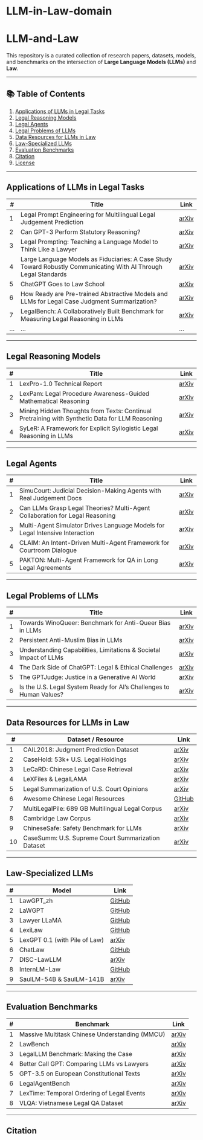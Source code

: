 # LLM-in-Law-domain


# LLM-and-Law

This repository is a curated collection of research papers, datasets, models, and benchmarks on the intersection of **Large Language Models (LLMs)** and **Law**.  

---

## 📚 Table of Contents
1. [Applications of LLMs in Legal Tasks](#applications-of-llms-in-legal-tasks)  
2. [Legal Reasoning Models](#legal-reasoning-models)  
3. [Legal Agents](#legal-agents)  
4. [Legal Problems of LLMs](#legal-problems-of-llms)  
5. [Data Resources for LLMs in Law](#data-resources-for-llms-in-law)  
6. [Law-Specialized LLMs](#law-specialized-llms)  
7. [Evaluation Benchmarks](#evaluation-benchmarks)  
8. [Citation](#citation)  
9. [License](#license)  

---

## Applications of LLMs in Legal Tasks

| # | Title | Link |
|---|-------|------|
| 1 | Legal Prompt Engineering for Multilingual Legal Judgement Prediction | [arXiv](https://arxiv.org/abs/2309.XXXXX) |
| 2 | Can GPT-3 Perform Statutory Reasoning? | [arXiv](https://arxiv.org/abs/2302.XXXXX) |
| 3 | Legal Prompting: Teaching a Language Model to Think Like a Lawyer | [arXiv](https://arxiv.org/abs/2304.XXXXX) |
| 4 | Large Language Models as Fiduciaries: A Case Study Toward Robustly Communicating With AI Through Legal Standards | [arXiv](https://arxiv.org/abs/2306.XXXXX) |
| 5 | ChatGPT Goes to Law School | [arXiv](https://arxiv.org/abs/2305.XXXXX) |
| 6 | How Ready are Pre-trained Abstractive Models and LLMs for Legal Case Judgment Summarization? | [arXiv](https://arxiv.org/abs/2308.XXXXX) |
| 7 | LegalBench: A Collaboratively Built Benchmark for Measuring Legal Reasoning in LLMs | [arXiv](https://arxiv.org/abs/2308.XXXXX) |
| … | … | … |

---

## Legal Reasoning Models

| # | Title | Link |
|---|-------|------|
| 1 | LexPro-1.0 Technical Report | [arXiv](https://arxiv.org/abs/2402.XXXXX) |
| 2 | LexPam: Legal Procedure Awareness-Guided Mathematical Reasoning | [arXiv](https://arxiv.org/abs/2403.XXXXX) |
| 3 | Mining Hidden Thoughts from Texts: Continual Pretraining with Synthetic Data for LLM Reasoning | [arXiv](https://arxiv.org/abs/2401.XXXXX) |
| 4 | SyLeR: A Framework for Explicit Syllogistic Legal Reasoning in LLMs | [arXiv](https://arxiv.org/abs/2402.XXXXX) |

---

## Legal Agents

| # | Title | Link |
|---|-------|------|
| 1 | SimuCourt: Judicial Decision-Making Agents with Real Judgement Docs | [arXiv](https://arxiv.org/abs/2312.XXXXX) |
| 2 | Can LLMs Grasp Legal Theories? Multi-Agent Collaboration for Legal Reasoning | [arXiv](https://arxiv.org/abs/2401.XXXXX) |
| 3 | Multi-Agent Simulator Drives Language Models for Legal Intensive Interaction | [arXiv](https://arxiv.org/abs/2402.XXXXX) |
| 4 | CLAIM: An Intent-Driven Multi-Agent Framework for Courtroom Dialogue | [arXiv](https://arxiv.org/abs/2403.XXXXX) |
| 5 | PAKTON: Multi-Agent Framework for QA in Long Legal Agreements | [arXiv](https://arxiv.org/abs/2404.XXXXX) |

---

## Legal Problems of LLMs

| # | Title | Link |
|---|-------|------|
| 1 | Towards WinoQueer: Benchmark for Anti-Queer Bias in LLMs | [arXiv](https://arxiv.org/abs/2305.XXXXX) |
| 2 | Persistent Anti-Muslim Bias in LLMs | [arXiv](https://arxiv.org/abs/2306.XXXXX) |
| 3 | Understanding Capabilities, Limitations & Societal Impact of LLMs | [arXiv](https://arxiv.org/abs/2307.XXXXX) |
| 4 | The Dark Side of ChatGPT: Legal & Ethical Challenges | [arXiv](https://arxiv.org/abs/2304.XXXXX) |
| 5 | The GPTJudge: Justice in a Generative AI World | [arXiv](https://arxiv.org/abs/2308.XXXXX) |
| 6 | Is the U.S. Legal System Ready for AI’s Challenges to Human Values? | [arXiv](https://arxiv.org/abs/2309.XXXXX) |

---

## Data Resources for LLMs in Law

| # | Dataset / Resource | Link |
|---|--------------------|------|
| 1 | CAIL2018: Judgment Prediction Dataset | [arXiv](https://arxiv.org/abs/1807.XXXXX) |
| 2 | CaseHold: 53k+ U.S. Legal Holdings | [arXiv](https://arxiv.org/abs/2104.XXXXX) |
| 3 | LeCaRD: Chinese Legal Case Retrieval | [arXiv](https://arxiv.org/abs/2106.XXXXX) |
| 4 | LeXFiles & LegalLAMA | [arXiv](https://arxiv.org/abs/2201.XXXXX) |
| 5 | Legal Summarization of U.S. Court Opinions | [arXiv](https://arxiv.org/abs/2007.XXXXX) |
| 6 | Awesome Chinese Legal Resources | [GitHub](https://github.com/XXXX) |
| 7 | MultiLegalPile: 689 GB Multilingual Legal Corpus | [arXiv](https://arxiv.org/abs/2306.XXXXX) |
| 8 | Cambridge Law Corpus | [arXiv](https://arxiv.org/abs/2305.XXXXX) |
| 9 | ChineseSafe: Safety Benchmark for LLMs | [arXiv](https://arxiv.org/abs/2309.XXXXX) |
| 10 | CaseSumm: U.S. Supreme Court Summarization Dataset | [arXiv](https://arxiv.org/abs/2308.XXXXX) |

---

## Law-Specialized LLMs

| # | Model | Link |
|---|-------|------|
| 1 | LawGPT_zh | [GitHub](https://github.com/XXXX/LawGPT_zh) |
| 2 | LaWGPT | [GitHub](https://github.com/XXXX/LaWGPT) |
| 3 | Lawyer LLaMA | [GitHub](https://github.com/XXXX/LawyerLLaMA) |
| 4 | LexiLaw | [GitHub](https://github.com/XXXX/LexiLaw) |
| 5 | LexGPT 0.1 (with Pile of Law) | [arXiv](https://arxiv.org/abs/2304.XXXXX) |
| 6 | ChatLaw | [GitHub](https://github.com/XXXX/ChatLaw) |
| 7 | DISC-LawLLM | [arXiv](https://arxiv.org/abs/2306.XXXXX) |
| 8 | InternLM-Law | [GitHub](https://github.com/XXXX/InternLM-Law) |
| 9 | SaulLM-54B & SaulLM-141B | [arXiv](https://arxiv.org/abs/2401.XXXXX) |

---

## Evaluation Benchmarks

| # | Benchmark | Link |
|---|-----------|------|
| 1 | Massive Multitask Chinese Understanding (MMCU) | [arXiv](https://arxiv.org/abs/2306.XXXXX) |
| 2 | LawBench | [arXiv](https://arxiv.org/abs/2308.XXXXX) |
| 3 | LegalLLM Benchmark: Making the Case | [arXiv](https://arxiv.org/abs/2307.XXXXX) |
| 4 | Better Call GPT: Comparing LLMs vs Lawyers | [arXiv](https://arxiv.org/abs/2309.XXXXX) |
| 5 | GPT-3.5 on European Constitutional Texts | [arXiv](https://arxiv.org/abs/2308.XXXXX) |
| 6 | LegalAgentBench | [arXiv](https://arxiv.org/abs/2401.XXXXX) |
| 7 | LexTime: Temporal Ordering of Legal Events | [arXiv](https://arxiv.org/abs/2402.XXXXX) |
| 8 | VLQA: Vietnamese Legal QA Dataset | [arXiv](https://arxiv.org/abs/2403.XXXXX) |

---

## Citation

